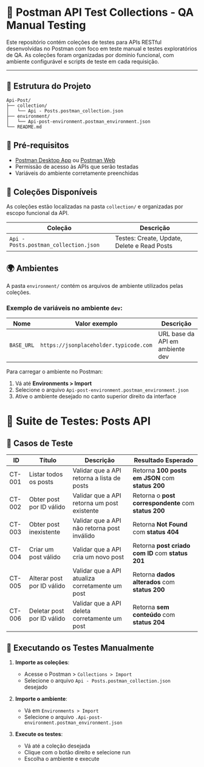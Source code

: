 # 🧪 Postman API Test Collections - QA Manual Testing

Este repositório contém coleções de testes para APIs RESTful desenvolvidas no Postman com foco em teste manual e testes exploratórios de QA. 
As coleções foram organizadas por domínio funcional, com ambiente configurável e scripts de teste em cada requisição.

---

## 📁 Estrutura do Projeto

```shell
Api-Post/
├── collection/             
│   └── Api - Posts.postman_collection.json   
├── environment/            
│   └── Api-post-environment.postman_environment.json
└── README.md         
```

      
## 🧰 Pré-requisitos

- [Postman Desktop App](https://www.postman.com/downloads/) ou [Postman Web](https://web.postman.com/)
- Permissão de acesso às APIs que serão testadas
- Variáveis do ambiente corretamente preenchidas


## 📂 Coleções Disponíveis

As coleções estão localizadas na pasta `collection/` e organizadas por escopo funcional da API.

| Coleção | Descrição |
|--------|-----------|
| `Api - Posts.postman_collection.json` | Testes: Create, Update, Delete e Read Posts|

## 🌍 Ambientes

A pasta `environment/` contém os arquivos de ambiente utilizados pelas coleções. 

### Exemplo de variáveis no ambiente `dev`:

| Nome        | Valor exemplo                      | Descrição                       |
| ----------- | ---------------------------------- | ------------------------------- |
| `BASE_URL`   | `https://jsonplaceholder.typicode.com`   | URL base da API em ambiente dev |


Para carregar o ambiente no Postman:

1. Vá até **Environments > Import**
2. Selecione o arquivo `Api-post-environment.postman_environment.json`
3. Ative o ambiente desejado no canto superior direito da interface
# 🧪 Suite de Testes: Posts API

## 📌 Casos de Teste

| ID      | Título                     | Descrição                                         | Resultado Esperado |
|---------|----------------------------|---------------------------------------------------|--------------------|
| CT-001  | Listar todos os posts      | Validar que a API retorna a lista de posts        | Retorna **100 posts em JSON** com **status 200** |
| CT-002  | Obter post por ID válido   | Validar que a API retorna um post existente       | Retorna o **post correspondente** com **status 200** |
| CT-003  | Obter post inexistente     | Validar que a API não retorna post inválido       | Retorna **Not Found** com **status 404** |
| CT-004  | Criar um post válido       | Validar que a API cria um novo post               | Retorna **post criado com ID** com **status 201** |
| CT-005  | Alterar post por ID válido | Validar que a API atualiza corretamente um post   | Retorna **dados alterados** com **status 200** |
| CT-006  | Deletar post por ID válido | Validar que a API deleta corretamente um post     | Retorna **sem conteúdo** com **status 204** |

## 🧪 Executando os Testes Manualmente

1. **Importe as coleções**:
   - Acesse o Postman > `Collections > Import`
   - Selecione o arquivo `Api - Posts.postman_collection.json ` desejado

2. **Importe o ambiente**:
   - Vá em `Environments > Import`
   - Selecione o arquivo `.Api-post-environment.postman_environment.json`

3. **Execute os testes**:
   - Vá até a coleção desejada
   - Clique com o botão direito e selecione  run
   - Escolha o ambiente e execute
